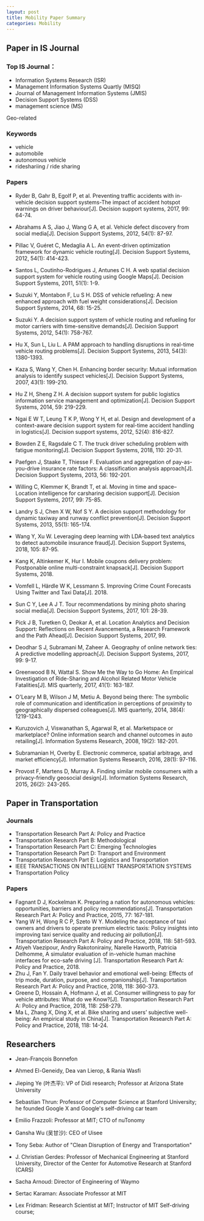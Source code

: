 ```yaml
---
layout: post
title: Mobility Paper Summary
categories: Mobility
---
```


## Paper in IS Journal

### Top IS Journal： 
- Information Systems Research (ISR)
- Management Information Systems Quartly (MISQ)
- Journal of Management Information Systems (JMIS)
- Decision Support Systems (DSS)
- management science (MS)

Geo-related
### Keywords

- vehicle
- automobile
- autonomous vehicle
- rideshariing / ride sharing


### Papers

- Ryder B, Gahr B, Egolf P, et al. Preventing traffic accidents with in-vehicle decision support systems-The impact of accident hotspot warnings on driver behaviour[J]. Decision support systems, 2017, 99: 64-74.
- Abrahams A S, Jiao J, Wang G A, et al. Vehicle defect discovery from social media[J]. Decision Support Systems, 2012, 54(1): 87-97.
- Pillac V, Guéret C, Medaglia A L. An event-driven optimization framework for dynamic vehicle routing[J]. Decision Support Systems, 2012, 54(1): 414-423.
- Santos L, Coutinho-Rodrigues J, Antunes C H. A web spatial decision support system for vehicle routing using Google Maps[J]. Decision Support Systems, 2011, 51(1): 1-9.
- Suzuki Y, Montabon F, Lu S H. DSS of vehicle refueling: A new enhanced approach with fuel weight considerations[J]. Decision Support Systems, 2014, 68: 15-25.
- Suzuki Y. A decision support system of vehicle routing and refueling for motor carriers with time-sensitive demands[J]. Decision Support Systems, 2012, 54(1): 758-767.
- Hu X, Sun L, Liu L. A PAM approach to handling disruptions in real-time vehicle routing problems[J]. Decision Support Systems, 2013, 54(3): 1380-1393.
- Kaza S, Wang Y, Chen H. Enhancing border security: Mutual information analysis to identify suspect vehicles[J]. Decision Support Systems, 2007, 43(1): 199-210.
- Hu Z H, Sheng Z H. A decision support system for public logistics information service management and optimization[J]. Decision Support Systems, 2014, 59: 219-229.
- Ngai E W T, Leung T K P, Wong Y H, et al. Design and development of a context-aware decision support system for real-time accident handling in logistics[J]. Decision support systems, 2012, 52(4): 816-827.
- Bowden Z E, Ragsdale C T. The truck driver scheduling problem with fatigue monitoring[J]. Decision Support Systems, 2018, 110: 20-31.
- Paefgen J, Staake T, Thiesse F. Evaluation and aggregation of pay-as-you-drive insurance rate factors: A classification analysis approach[J]. Decision Support Systems, 2013, 56: 192-201.
- Willing C, Klemmer K, Brandt T, et al. Moving in time and space–Location intelligence for carsharing decision support[J]. Decision Support Systems, 2017, 99: 75-85.
- Landry S J, Chen X W, Nof S Y. A decision support methodology for dynamic taxiway and runway conflict prevention[J]. Decision Support Systems, 2013, 55(1): 165-174.
- Wang Y, Xu W. Leveraging deep learning with LDA-based text analytics to detect automobile insurance fraud[J]. Decision Support Systems, 2018, 105: 87-95.
- Kang K, Altinkemer K, Hur I. Mobile coupons delivery problem: Postponable online multi-constraint knapsack[J]. Decision Support Systems, 2018.
- Vomfell L, Härdle W K, Lessmann S. Improving Crime Count Forecasts Using Twitter and Taxi Data[J]. 2018.
- Sun C Y, Lee A J T. Tour recommendations by mining photo sharing social media[J]. Decision Support Systems, 2017, 101: 28-39.
- Pick J B, Turetken O, Deokar A, et al. Location Analytics and Decision Support: Reflections on Recent Avancementa, a Research Framework and the Path Ahead[J]. Decision Support Systems, 2017, 99.
- Deodhar S J, Subramani M, Zaheer A. Geography of online network ties: A predictive modelling approach[J]. Decision Support Systems, 2017, 99: 9-17.

- Greenwood B N, Wattal S. Show Me the Way to Go Home: An Empirical Investigation of Ride-Sharing and Alcohol Related Motor Vehicle Fatalities[J]. MIS quarterly, 2017, 41(1): 163-187.
- O'Leary M B, Wilson J M, Metiu A. Beyond being there: The symbolic role of communication and identification in perceptions of proximity to geographically dispersed colleagues[J]. MIS quarterly, 2014, 38(4): 1219-1243.

- Kuruzovich J, Viswanathan S, Agarwal R, et al. Marketspace or marketplace? Online information search and channel outcomes in auto retailing[J]. Information Systems Research, 2008, 19(2): 182-201.
- Subramanian H, Overby E. Electronic commerce, spatial arbitrage, and market efficiency[J]. Information Systems Research, 2016, 28(1): 97-116.

- Provost F, Martens D, Murray A. Finding similar mobile consumers with a privacy-friendly geosocial design[J]. Information Systems Research, 2015, 26(2): 243-265.

## Paper in Transportation

### Journals
- Transportation Research Part A: Policy and Practice
- Transportation Research Part B: Methodological
- Transportation Research Part C: Emerging Technologies
- Transportation Research Part D: Transport and Environment
- Transportation Research Part E: Logistics and Transportation
- IEEE TRANSACTIONS ON INTELLIGENT TRANSPORTATION SYSTEMS
- Transportation Policy

### Papers

- Fagnant D J, Kockelman K. Preparing a nation for autonomous vehicles: opportunities, barriers and policy recommendations[J]. Transportation Research Part A: Policy and Practice, 2015, 77: 167-181.
- Yang W H, Wong R C P, Szeto W Y. Modeling the acceptance of taxi owners and drivers to operate premium electric taxis: Policy insights into improving taxi service quality and reducing air pollution[J]. Transportation Research Part A: Policy and Practice, 2018, 118: 581-593.
- Atiyeh Vaezipour, Andry Rakotonirainy, Narelle Haworth, Patricia Delhomme, A simulator evaluation of in-vehicle human machine interfaces for eco-safe driving [J]. Transportation Research Part A: Policy and Practice, 2018.
- Zhu J, Fan Y. Daily travel behavior and emotional well-being: Effects of trip mode, duration, purpose, and companionship[J]. Transportation Research Part A: Policy and Practice, 2018, 118: 360-373.
- Greene D, Hossain A, Hofmann J, et al. Consumer willingness to pay for vehicle attributes: What do we Know?[J]. Transportation Research Part A: Policy and Practice, 2018, 118: 258-279.
- Ma L, Zhang X, Ding X, et al. Bike sharing and users’ subjective well-being: An empirical study in China[J]. Transportation Research Part A: Policy and Practice, 2018, 118: 14-24.


## Researchers

- Jean-François Bonnefon
- Ahmed El-Geneidy, Dea van Lierop, & Rania Wasfi 


- Jieping Ye (叶杰平): VP of Didi research; Professor at Arizona State University
- Sebastian Thrun: Professor of Computer Science at Stanford University; he founded Google X and Google's self-driving car team
- Emilio Frazzoli: Professor at MIT; CTO of nuTonomy
- Gansha Wu (吴甘沙): CEO of Uisee
- Tony Seba: Author of "Clean Disruption of Energy and Transportation"
- J. Christian Gerdes: Professor of Mechanical Engineering at Stanford University, Director of the Center for Automotive Research at Stanford (CARS) 
- Sacha Arnoud: Director of Engineering of Waymo
- Sertac Karaman: Associate Professor at MIT
- Lex Fridman: Research Scientist at MIT; Instructor of MIT Self-driving course;